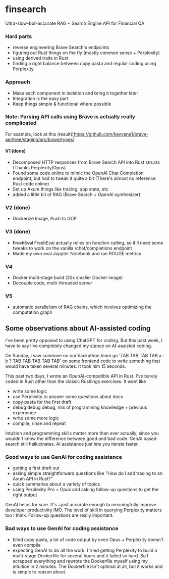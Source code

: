 # finsearch
Ultra-slow-but-accurate RAG + Search Engine API for Financial QA

### Hard parts
- reverse engineering Brave Search's endpoints
- figuring out Rust things on the fly (mostly common sense + Perplexity)
- using derived traits in Rust
- finding a right balance between copy pasta and regular coding using Perplexity

### Approach
- Make each component in isolation and bring it together later
- Integration is the easy part
- Keep things simple & functional where possible

### Note: Parsing API calls using Brave is actually really complicated
For example, look at this (result)[https://github.com/kayvane1/brave-api/tree/staging/src/brave/types]

#### V1 (done)
- Decomposed HTTP responses from Brave Search API into Rust structs (Thanks Perplexity/Opus)
- Found some code online to mimic the OpenAI Chat Completion endpoint, but had to tweak it quite a bit (There's almost no reference Rust code online)
- Set up Axum things like tracing, app state, etc
- added a little bit of RAG (Brave Search + OpenAI synthesizer)

### V2 (done)
- Dockerize Image, Push to GCP

### V3 (done)
- ~~FreshEval~~
FreshEval actually relies on function calling, so it'll need some tweaks to work on the vanilla /chat/completions endpoint
- Made my own eval Jupyter Notebook and ran ROUGE metrics

### V4
- Docker multi-stage build (20x smaller Docker image)
- Decouple code, multi-threaded server

### V5
- automatic parallelism of RAG chains, which involves optimizing the computation graph

## Some observations about AI-assisted coding
I've been pretty opposed to using ChatGPT for coding. But this past week, I have to say I've completely changed my stance on AI-assisted coding.

On Sunday, I saw someone on our hackathon team go 'TAB TAB TAB TAB a : b ? TAB TAB TAB TAB TAB' on some frontend code to write something that would have taken several minutes. It took him 15 seconds.

This past two days, I wrote an OpenAI-compatible API in Rust. I've barely coded in Rust other than the classic Rustlings exercises. It went like
- write some logic
- use Perplexity to answer some questions about docs
- copy pasta for the first draft
- debug debug debug, mix of programming knowledge + previous experience
- write some more logic
- compile, rinse and repeat

Intuition and programming skills matter more than ever actually, since you wouldn't know the difference between good and bad code. GenAI based search still hallucinates. AI assistance just lets you iterate faster.

### Good ways to use GenAI for coding assistance
- getting a first draft out
- asking simple straightforward questions like "How do I add tracing to an Axum API in Rust?"
- quick summaries about a variety of topics
- using Perplexity Pro + Opus and asking follow-up questions to get the right output

GenAI helps for sure. It's ~just accurate enough to meaningfully improve developer productivity IMO.
The level of skill in querying Perplexity matters too I think. Follow-up questions are really important.

### Bad ways to use GenAI for coding assistance
- blind copy pasta, a lot of code output by even Opus + Perplexity doesn't even compile
- expecting GenAI to do all the work. I tried getting Perplexity to build a multi-stage Dockerfile for several hours and it failed so hard. So I scrapped everything and rewrote the Dockerfile myself using my intuition in 2 minutes.
The Dockerfile isn't optimal at all, but it works and is simple to reason about.

